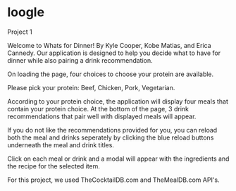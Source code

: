 # loogle
Project 1

Welcome to Whats for Dinner! By Kyle Cooper, Kobe Matias, and Erica Cannedy.
Our application is designed to help you decide what to have for dinner while also pairing a drink recommendation. 

On loading the page, four choices to choose your protein are available. 

Please pick your protein: Beef, Chicken, Pork, Vegetarian.

According to your protein choice, the application will display four meals that contain your protein choice. At the bottom of the page, 3 drink recommendations that pair well with displayed meals will appear. 

If you do not like the recommendations provided for you, you can reload both the meal and drinks seperately by clicking the blue reload buttons underneath the meal and drink titles. 

Click on each meal or drink and a modal will appear with the ingredients and the recipe for the selected item. 

For this project, we used TheCocktailDB.com and TheMealDB.com API's. 



